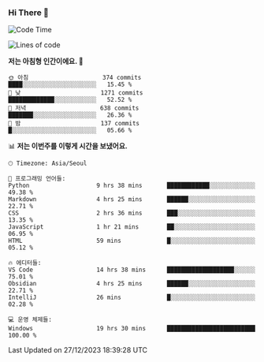 ### Hi There 👋


<!---
- 👋 Hi, I’m @muyaaho
- 👀 I’m interested in ...
- 🌱 I’m currently learning ...
- 💞️ I’m looking to collaborate on ...
- 📫 How to reach me ...
--->
<!--- plz
muyaaho/muyaaho is a ✨ special ✨ repository because its `README.md` (this file) appears on your GitHub profile.
You can click the Preview link to take a look at your changes.
<a href="https://hits.seeyoufarm.com"><img src="https://hits.seeyoufarm.com/api/count/incr/badge.svg?url=https%3A%2F%2Fgithub.com%2Fejaman&count_bg=%23000000&title_bg=%23000000&icon=github.svg&icon_color=%23FFFFFF&title=Github&edge_flat=true"/></a>
   --->
   
<!--START_SECTION:waka-->
![Code Time](http://img.shields.io/badge/Code%20Time-325%20hrs%2027%20mins-blue)

![Lines of code](https://img.shields.io/badge/%EC%A0%80%EB%8A%94%20%EC%97%AC%ED%83%9C%EA%B9%8C%EC%A7%80%20-699.3%20thousand%20%EC%A4%84%EC%9D%98%20%EC%BD%94%EB%93%9C%EB%A5%BC%20%EC%9E%91%EC%84%B1%ED%96%88%EC%96%B4%EC%9A%94.-blue)

**저는 아침형 인간이에요. 🐤** 

```text
🌞 아침                     374 commits         ████░░░░░░░░░░░░░░░░░░░░░   15.45 % 
🌆 낮　                     1271 commits        █████████████░░░░░░░░░░░░   52.52 % 
🌃 저녁                     638 commits         ███████░░░░░░░░░░░░░░░░░░   26.36 % 
🌙 밤　                     137 commits         █░░░░░░░░░░░░░░░░░░░░░░░░   05.66 % 
```


📊 **저는 이번주를 이렇게 시간을 보냈어요.** 

```text
🕑︎ Timezone: Asia/Seoul

💬 프로그래밍 언어들: 
Python                   9 hrs 38 mins       ████████████░░░░░░░░░░░░░   49.38 % 
Markdown                 4 hrs 25 mins       ██████░░░░░░░░░░░░░░░░░░░   22.71 % 
CSS                      2 hrs 36 mins       ███░░░░░░░░░░░░░░░░░░░░░░   13.35 % 
JavaScript               1 hr 21 mins        ██░░░░░░░░░░░░░░░░░░░░░░░   06.95 % 
HTML                     59 mins             █░░░░░░░░░░░░░░░░░░░░░░░░   05.12 % 

🔥 에디터들: 
VS Code                  14 hrs 38 mins      ███████████████████░░░░░░   75.01 % 
Obsidian                 4 hrs 25 mins       ██████░░░░░░░░░░░░░░░░░░░   22.71 % 
IntelliJ                 26 mins             █░░░░░░░░░░░░░░░░░░░░░░░░   02.28 % 

💻 운영 체제들: 
Windows                  19 hrs 30 mins      █████████████████████████   100.00 % 
```


 Last Updated on 27/12/2023 18:39:28 UTC
<!--END_SECTION:waka-->

